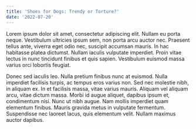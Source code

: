 ```yaml
---
title: 'Shoes for Dogs: Trendy or Torture?'
date: '2022-07-20'
---
```


Lorem ipsum dolor sit amet, consectetur adipiscing elit. Nullam eu porta neque. Vestibulum ultricies ipsum sem, non porta arcu auctor nec. Praesent tellus ante, viverra eget odio nec, suscipit accumsan mauris. In hac habitasse platea dictumst. Nullam iaculis vulputate imperdiet. Proin vitae lectus in nunc tincidunt finibus et quis sapien. Vestibulum euismod massa varius orci lobortis feugiat.

Donec sed iaculis leo. Nulla pretium finibus nunc at euismod. Nulla imperdiet facilisis turpis, ac tempus eros varius non. Sed nec molestie nibh, in aliquam ex. In et facilisis massa, vitae varius mauris. Aliquam vel aliquam arcu, vitae dictum massa. Morbi id augue aliquet, dapibus ipsum et, condimentum nisi. Nunc ut nibh augue. Nam mollis imperdiet quam elementum finibus. Mauris gravida metus in vulputate fermentum. Suspendisse nec laoreet lacus, quis elementum velit. Nullam maximus auctor dapibus.